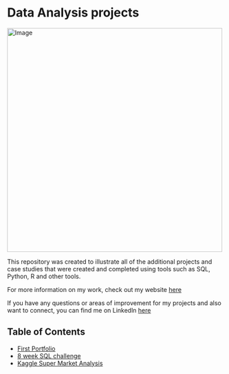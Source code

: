 # Data Analysis projects



<img src="(https://github.com/KennethManzi1/Data-Analysis-projects/assets/120513764/a074374c-8fe8-4879-9495-cac8b1f4e611)" alt="Image" width="500" height="520">


This repository was created to illustrate all of the additional projects and case studies that were created and completed using tools such as SQL, Python, R and other tools.

For more information on my work, check out my website [here](https://kennykaijage.com/)

If you have any questions or areas of improvement for my projects and also want to connect, you can find me on Linkedln [here](https://www.linkedin.com/in/kenneth-kaijage-951a02141/)



## Table of Contents
- [First Portfolio](https://github.com/KennethManzi1/Portfolio)
- [8 week SQL challenge](https://github.com/KennethManzi1/8-week-SQL-Challenge)
- [Kaggle Super Market Analysis](https://github.com/KennethManzi1/Data-Analysis-projects/tree/main/Supermarket_data%20Analysis)

